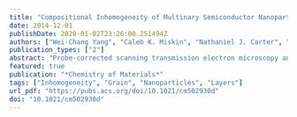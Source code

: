 ```yaml
---
title: "Compositional Inhomogeneity of Multinary Semiconductor Nanoparticles: A Case Study of Cu2ZnSnS4"
date: 2014-12-01
publishDate: 2020-01-02T23:26:00.251494Z
authors: ["Wei-Chang Yang", "Caleb K. Miskin", "Nathaniel J. Carter", "Rakesh Agrawal", "Eric A. Stach"]
publication_types: ["2"]
abstract: "Probe-corrected scanning transmission electron microscopy and energy-dispersive X-ray spectroscopy were used to characterize the inter- and intraparticle compositional inhomogeneity of multinary Cu<sub>2</sub>ZnSnS<sub>4</sub> (CZTS) nanoparticles. CZTS nanoparticles were prepared following three distinct synthesis protocols described in the literature. Strong ﬂuctuations in composition were observed for Cu and Zn in individual nanoparticles, independent of the synthesis method. Certain particles have regions that have compositions close to that of Cu<sub>2</sub>SnS<sub>3</sub>, as well as, in the extreme case, the presence of nearly pure ZnS species. This is an observation that has not been reported in prior studies of these systems and underscores the need to both more carefully study the polydispersity of multinary semiconductor nanoparticles (MSNs) and to improve synthetic protocols and characterization of MSNs. Notably&mdash;despite the observation of compositional ﬂuctuations in individual nanoparticles&mdash;reactive sintering in Se vapor was shown to reduce the nanoscale compositional ﬂuctuations in the resulting sintered grains, facilitating the use of these heterogeneous particles in optoelectronic devices."
featured: true
publication: "*Chemistry of Materials*"
tags: ["Inhomogeneity", "Grain", "Nanoparticles", "Layers"]
url_pdf: "https://pubs.acs.org/doi/10.1021/cm502930d"
doi: "10.1021/cm502930d"
---
```

